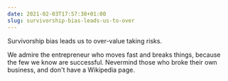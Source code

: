 ```yaml
---
date: 2021-02-03T17:57:38+01:00
slug: survivorship-bias-leads-us-to-over
---
```

Survivorship bias leads us to over-value taking risks.

We admire the entrepreneur who moves fast and breaks things, because the few we know are successful. Nevermind those who broke their own business, and don't have a Wikipedia page.


